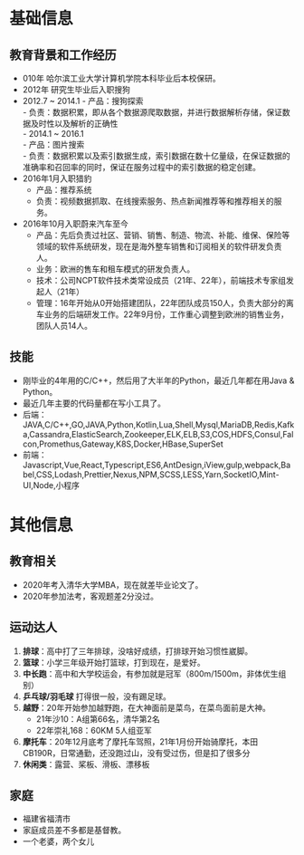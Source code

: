 # 基础信息
## 教育背景和工作经历
- 010年 哈尔滨工业大学计算机学院本科毕业后本校保研。  
- 2012年 研究生毕业后入职搜狗  
- 2012.7 ~ 2014.1 
				- 产品：搜狗探索  
						- 负责：数据积累，即从各个数据源爬取数据，并进行数据解析存储，保证数据及时性以及解析的正确性  
		-  2014.1 ~ 2016.1  
			-   产品：图片搜索  
			-   负责：数据积累以及索引数据生成，索引数据在数十亿量级，在保证数据的准确率和召回率的同时，保证在服务过程中的索引数据的稳定创建。  
-   2016年1月入职猎豹  
	-   产品：推荐系统  
	-   负责：视频数据抓取、在线搜索服务、热点新闻推荐等和推荐相关的服务。
-   2016年10月入职蔚来汽车至今  
	-   产品：先后负责过社区、营销、销售、制造、物流、补能、维保、保险等领域的软件系统研发，现在是海外整车销售和订阅相关的软件研发负责人。  
	-   业务：欧洲的售车和租车模式的研发负责人。
	-   技术：公司NCPT软件技术类常设成员（21年、22年），前端技术专家组发起人（21年）
	-   管理：16年开始从0开始搭建团队，22年团队成员150人，负责大部分的离车业务的后端研发工作。22年9月份，工作重心调整到欧洲的销售业务，团队人员14人。

## 技能
- 刚毕业的4年用的C/C++，然后用了大半年的Python，最近几年都在用Java & Python。
- 最近几年主要的代码量都在写小工具了。
- 后端：JAVA,C/C++,GO,JAVA,Python,Kotlin,Lua,Shell,Mysql,MariaDB,Redis,Kafka,Cassandra,ElasticSearch,Zookeeper,ELK,ELB,S3,COS,HDFS,Consul,Falcon,Promethus,Gateway,K8S,Docker,HBase,SuperSet
- 前端：Javascript,Vue,React,Typescript,ES6,AntDesign,iView,gulp,webpack,Babel,CSS,Lodash,Prettier,Nexus,NPM,SCSS,LESS,Yarn,SocketIO,Mint-UI,Node,小程序

# 其他信息
## 教育相关
- 2020年考入清华大学MBA，现在就差毕业论文了。
- 2020年参加法考，客观题差2分没过。
## 运动达人
1.  **排球**：高中打了三年排球，没啥好成绩，打排球开始习惯性崴脚。
2.  **篮球**：小学三年级开始打篮球，打到现在，是爱好。
3.  **中长跑**：高中和大学校运会，有参加就是冠军（800m/1500m，非体优生组别）
4.  **乒乓球/羽毛球** 打得很一般，没有踢足球。
5.  **越野**：20年开始参加越野跑，在大神面前是菜鸟，在菜鸟面前是大神。
	- 21年沙10：A组第66名，清华第2名
	- 22年崇礼168：60KM 5人组亚军
6.  **摩托车**：20年12月底考了摩托车驾照，21年1月份开始骑摩托，本田CB190R，日常通勤，还没跑过山，没有受过伤，但是扣了很多分
7. **休闲类**：露营、桨板、滑板、漂移板
## 家庭
- 福建省福清市
- 家庭成员差不多都是基督教。
- 一个老婆，两个女儿


